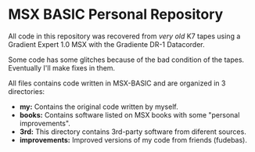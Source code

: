 # MSX BASIC Personal Repository

All code in this repository was recovered from *very old* K7 tapes using a
Gradient Expert 1.0 MSX with the Gradiente DR-1 Datacorder.

Some code has some glitches because of the bad condition of the tapes.
Eventually I'll make fixes in them.

All files contains code written in MSX-BASIC and are organized in 3
directories:

* **my:** Contains the original code written by myself.
* **books:** Contains software listed on MSX books with some "personal
  improvements".
* **3rd:** This directory contains 3rd-party software from diferent sources.
* **improvements:** Improved versions of my code from friends (fudebas).
